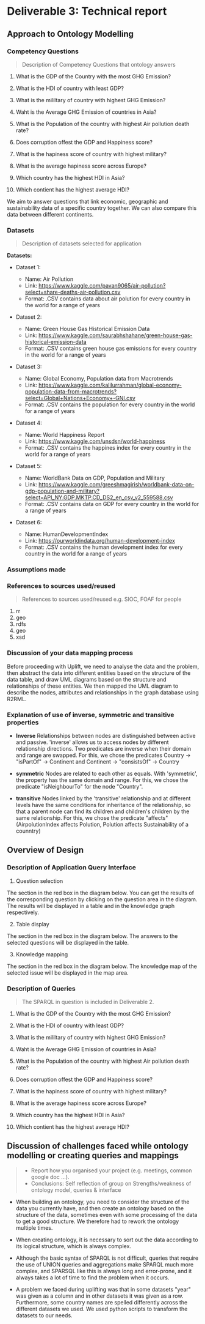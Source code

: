 # Deliverable 3: Technical report

## Approach to Ontology Modelling

### Competency Questions

> Description of Competency Questions that ontology answers

1. What is the GDP of the Country with the most GHG Emission?

2. What is the HDI of country with least GDP?

3. What is the mililtary of country with highest GHG Emission?

4. Waht is the Average GHG Emission of countries in Asia?

5. What is the Population of the country with highest Air pollution death rate?

6. Does corruption offest the GDP and Happiness score?

7. What is the hapiness score of country with highest military?

8. What is the average hapiness score across Europe?

9. Which country has the highest HDI in Asia?

10. Which contient has the highest average HDI?

We aim to answer questions that link economic, geographic and sustainability data of a specific country together.
We can also compare this data between different continents.

### Datasets

> Description of datasets selected for application

**Datasets:**

* Dataset 1:
  - Name: Air Pollution
  - Link: https://www.kaggle.com/pavan9065/air-pollution?select=share-deaths-air-pollution.csv
  - Format: .CSV
  contains data about air polution for every country in the world for a range of years

* Dataset 2:
  - Name: Green House Gas Historical Emission Data
  - Link: https://www.kaggle.com/saurabhshahane/green-house-gas-historical-emission-data
  - Format: .CSV
  contains green house gas emissions for every country in the world for a range of years

* Dataset 3:
  - Name: Global Economy, Population data from Macrotrends
  - Link: https://www.kaggle.com/kalilurrahman/global-economy-population-data-from-macrotrends?select=Global+Nations+Economy+-GNI.csv
  - Format: .CSV
  contains the population for every country in the world for a range of years

* Dataset 4:
  - Name: World Happiness Report
  - Link: https://www.kaggle.com/unsdsn/world-happiness
  - Format: .CSV
  contains the happines index for every country in the world for a range of years

* Dataset 5:
  - Name: WorldBank Data on GDP, Population and Military
  - Link: https://www.kaggle.com/greeshmagirish/worldbank-data-on-gdp-population-and-military?select=API_NY.GDP.MKTP.CD_DS2_en_csv_v2_559588.csv
  - Format: .CSV
  contains data on GDP for every country in the world for a range of years

* Dataset 6:
  - Name: HumanDevelopmentIndex
  - Link: https://ourworldindata.org/human-development-index
  - Format: .CSV
  contains the human development index for every country in the world for a range of years

### Assumptions made

### References to sources used/reused 

> References to sources used/reused e.g. SIOC, FOAF for people

1. rr 
2. geo
3. rdfs
4. geo
5. xsd

### Discussion of your data mapping process

Before proceeding with Uplift, we need to analyse the data and the problem, then abstract the data into different entities based on the structure of the data table, and draw UML diagrams based on the structure and relationships of these entities. We then mapped the UML diagram to describe the nodes, attributes and relationships in the graph database using R2RML.


### Explanation of use of inverse, symmetric and transitive properties

* **Inverse**
  Relationships between nodes are distinguished between active and passive. 'inverse' allows us to access nodes by different relationship directions. Two predicates are inverse when their domain and range are swapped. For this, we chose the predicates Country -> "isPartOf" -> Continent and Continent -> "consistsOf" -> Country

* **symmetric**
  Nodes are related to each other as equals. With 'symmetric', the property has the same domain and range. For this, we chose the predicate "isNeighbourTo" for the node "Country".

* **transitive**
  Nodes linked by the 'transitive' relationship and at different levels have the same conditions for inheritance of the relationship, so that a parent node can find its children and children's children by the same relationship. For this, we chose the predicate "affects" (AirpolutionIndex affects Polution, Polution affects Sustainability of a counntry)


## Overview of Design

### Description of Application Query Interface

1. Question selection

The section in the red box in the diagram below. You can get the results of the corresponding question by clicking on the question area in the diagram. The results will be displayed in a table and in the knowledge graph respectively.

2. Table display

The section in the red box in the diagram below. The answers to the selected questions will be displayed in the table.

3. Knowledge mapping

The section in the red box in the diagram below. The knowledge map of the selected issue will be displayed in the map area.

### Description of Queries

> The SPARQL in question is included in Deliverable 2.

1. What is the GDP of the Country with the most GHG Emission?



2. What is the HDI of country with least GDP?

3. What is the mililtary of country with highest GHG Emission?

4. Waht is the Average GHG Emission of countries in Asia?

5. What is the Population of the country with highest Air pollution death rate?

6. Does corruption offest the GDP and Happiness score?

7. What is the hapiness score of country with highest military?

8. What is the average hapiness score across Europe?

9. Which country has the highest HDI in Asia?

10. Which contient has the highest average HDI?

## Discussion of challenges faced while ontology modelling or creating queries and mappings

> * Report how you organised your project (e.g. meetings, common google doc ...).
> * Conclusions: Self reflection of group on Strengths/weakness of ontology model, queries & interface

* When building an ontology, you need to consider the structure of the data you currently have, and then create an ontology based on the structure of the data, sometimes even with some processing of the data to get a good structure. We therefore had to rework the ontology multiple times.

* When creating ontology, it is necessary to sort out the data according to its logical structure, which is always complex.

* Although the basic syntax of SPARQL is not difficult, queries that require the use of UNION queries and aggregations make SPARQL much more complex, and SPARSQL like this is always long and error-prone, and it always takes a lot of time to find the problem when it occurs.

* A problem we faced during uplifting was that in some datasets "year" was given as a column and in other datasets it was given as a row. Furthermore, some country names are spelled differently across the different datasets we used. We used python scripts to transform the datasets to our needs.
